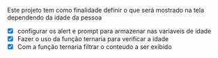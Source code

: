 Este projeto tem como finalidade definir o que será mostrado na tela dependendo da idade da pessoa

- [x] configurar os alert e prompt para armazenar nas variaveis de idade
- [x] Fazer o uso da função ternaria para verificar a idade
- [x] Com a função ternaria filtrar o conteudo a ser exibido